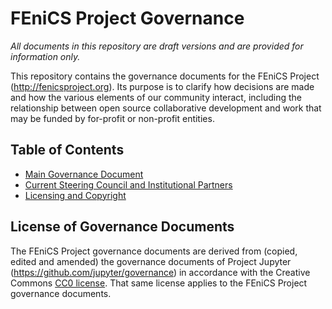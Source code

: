 # FEniCS Project Governance

*All documents in this repository are draft versions and are provided for
information only.*

This repository contains the governance documents for the FEniCS
Project (http://fenicsproject.org). Its purpose is to clarify how
decisions are made and how the various elements of our community
interact, including the relationship between open source collaborative
development and work that may be funded by for-profit or non-profit
entities.

## Table of Contents

* [Main Governance Document](governance.md)
* [Current Steering Council and Institutional Partners](people.md)
* [Licensing and Copyright](projectlicense.md)

## License of Governance Documents

The FEniCS Project governance documents are derived from (copied,
edited and amended) the governance documents of Project Jupyter
(https://github.com/jupyter/governance) in accordance with the
Creative Commons [CC0
license](http://creativecommons.org/publicdomain/zero/1.0/). That
same license applies to the FEniCS Project governance documents.

